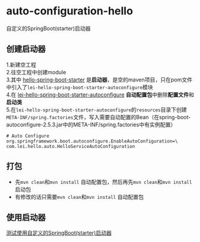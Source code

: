 # auto-configuration-hello
自定义的SpringBoot(starter)启动器
## 创建启动器
1.新建空工程  
2.往空工程中创建module  
3.其中 [hello-spring-boot-starter](https://github.com/yunlonglei/auto-configuration-hello/tree/master/lei-hello-spring-boot-starter) 是**启动器**，是空的maven项目，只在pom文件中引入了`lei-hello-spring-boot-starter-autoconfigure`模块  
4.在 [lei-hello-spring-boot-starter-autoconfigure](https://github.com/yunlonglei/auto-configuration-hello/tree/master/lei-hello-spring-boot-starter-autoconfigure) **自动配置包**中删除**配置文件**和**启动类**  
5.在`lei-hello-spring-boot-starter-autoconfigure`的`resources`目录下创建`META-INF/spring.factories`文件，写入需要自动配置的Bean（在spring-boot-autoconfigure-2.5.3.jar中的META-INF/spring.factories中有实例配置）  
```properties
# Auto Configure
org.springframework.boot.autoconfigure.EnableAutoConfiguration=\
com.lei.hello.auto.HelloServiceAutoConfiguration
```
## 打包
* 先`mvn clean`和`mvn install` 自动配置包，然后再先`mvn clean`和`mvn install`启动包
* 有修改的话只需要`mvn clean`和`mvn install` 自动配置包
## 使用启动器
[测试使用自定义的SpringBoot(starter)启动器](https://github.com/yunlonglei/lei-hello-autoconfigure-test)
